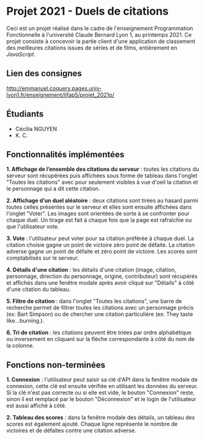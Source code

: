 # Projet 2021 - Duels de citations

Ceci est un projet réalisé dans le cadre de l'enseignement Programmation Fonctionnelle à l'université Claude Bernard Lyon 1, au printemps 2021.
Ce projet consiste à concevoir la partie client d'une application de classement des meilleures citations issues de séries et de films, entièrement en *JavaScript*.

## Lien des consignes

http://emmanuel.coquery.pages.univ-lyon1.fr/enseignement/lifap5/projet_2021p/

## Étudiants

- Cécilia NGUYEN  
- K. C.

## Fonctionnalités implémentées

**1. Affichage de l’ensemble des citations du serveur** : toutes les citations du serveur sont récupérées puis affichées sous forme de tableau dans l'onglet "Toutes les citations" avec pour seulement visibles à vue d'oeil la citation et le personnage qui a dit cette citation.  

**2. Affichage d’un duel aléatoire** : deux citations sont tirées au hasard parmi toutes celles présentes sur le serveur et elles sont ensuite affichées dans l'onglet "Voter". Les images sont orientées de sorte à se confronter pour chaque duel. Un tirage est fait à chaque fois que la page est rafraîchie ou que l'utilisateur vote.

**3. Vote** : l'utilisateur peut voter pour sa citation préférée à chaque duel. La citation choisie gagne un point de victoire zéro point de défaite. La citation adverse gagne un point de défaite et zéro point de victoire. Les scores sont comptabilisés sur le serveur.

**4. Détails d'une citation** : les détails d'une citation (image, citation, personnage, direction du personnage, origine, contributeur) sont récupérés et affichés dans une fenêtre modale après avoir cliqué sur "Détails" à côté d'une citation du tableau.

**5. Filtre de citation** : dans l'onglet "Toutes les citations", une barre de recherche permet de filtrer toutes les citations avec un personnage précis (ex: Bart Simpson) ou de chercher une citation particulière (ex: They taste like...burning.).

**6. Tri de citation** : les citations peuvent être triées par ordre alphabétique ou inversement en cliquant sur la flèche correspondante à côté du nom de la colonne.

## Fonctions non-terminées

**1. Connexion** : l'utilisateur peut saisir sa clé d'API dans la fenêtre modale de connexion, cette clé est ensuite vérifiée en utilisant les données du serveur. Si la clé n'est pas correcte ou si elle est vide, le bouton "Connexion" reste, sinon il est remplacé par le bouton "Déconnexion" et le login de l'utilisateur est aussi affiché à côté.

**2. Tableau des scores** : dans la fenêtre modale des détails, un tableau des scores est également ajouté. Chaque ligne représente le nombre de victoires et de défaites contre une citation adverse.

